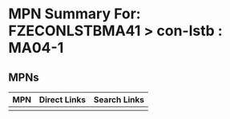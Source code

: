 



# MPN Summary For: FZECONLSTBMA41 > con-lstb : MA04-1

## MPNs
  

|MPN|Direct Links|Search Links|
| :--- | :--- | :--- |
||||
